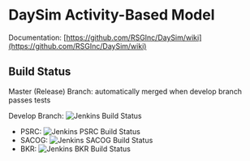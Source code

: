 # DaySim Activity-Based Model

Documentation: [https://github.com/RSGInc/DaySim/wiki](https://github.com/RSGInc/DaySim/wiki)

## Build Status

Master (Release) Branch: automatically merged when develop branch passes tests

Develop Branch: ![Jenkins Build Status](http://wrjmdlppw01.rsginc.com:8080/buildStatus/icon?job=DaySim_all_regions)

  - PSRC: ![Jenkins PSRC Build Status](http://wrjmdlppw01.rsginc.com:8080/job/PSRC/badge/icon)
  - SACOG: ![Jenkins SACOG Build Status](http://wrjmdlppw01.rsginc.com:8080/job/SACOG/badge/icon)
  - BKR: ![Jenkins BKR Build Status](http://wrjmdlppw01.rsginc.com:8080/job/BKRCast/badge/icon)
